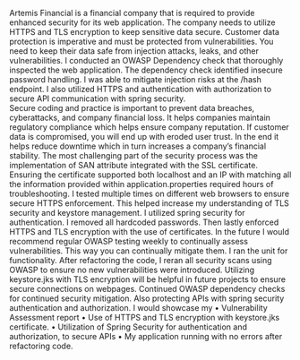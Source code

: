 Artemis Financial is a financial company that is required to provide enhanced security for its web application. The company needs to utilize HTTPS and TLS encryption to keep sensitive data secure. Customer data protection is imperative and must be protected from vulnerabilities. You need to keep their data safe from injection attacks, leaks, and other vulnerabilities. 
I conducted an OWASP Dependency check that thoroughly inspected the web application. The dependency check identified insecure password handling. I was able to mitigate injection risks at the /hash endpoint. I also utilized HTTPS and authentication with authorization to secure API communication with spring security.  
Secure coding and practice is important to prevent data breaches, cyberattacks, and company financial loss. It helps companies maintain regulatory compliance which helps ensure company reputation. If customer data is compromised, you will end up with eroded user trust. In the end it helps reduce downtime which in turn increases a company’s financial stability. 
The most challenging part of the security process was the implementation of SAN attribute integrated with the SSL certificate. Ensuring the certificate supported both localhost and an IP with matching all the information provided within application.properties required hours of troubleshooting. I tested multiple times on different web browsers to ensure secure HTTPS enforcement. This helped increase my understanding of TLS security and keystore management. 
I utilized spring security for authentication. I removed all hardcoded passwords. Then lastly enforced HTTPS and TLS encryption with the use of certificates. In the future I would recommend regular OWASP testing weekly to continually assess vulnerabilities. This way you can continually mitigate them. 
I ran the unit for functionality. After refactoring the code, I reran all security scans using OWASP to ensure no new vulnerabilities were introduced. Utilizing keystore.jks with TLS encryption will be helpful in future projects to ensure secure connections on webpages. Continued OWASP dependency checks for continued security mitigation. Also protecting APIs with spring security authentication and authorization. 
I would showcase my
•	Vulnerability Assessment report
•	Use of HTTPS and TLS encryption with keystore.jks certificate.
•	Utilization of Spring Security for authentication and authorization, to secure APIs
•	My application running with no errors after refactoring code. 
